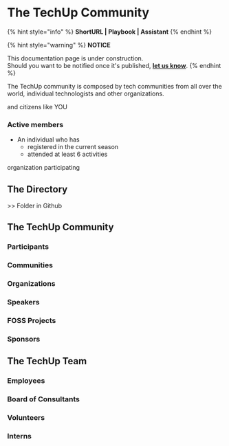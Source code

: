 # The TechUp Community

{% hint style="info" %}
**ShortURL | Playbook | Assistant**
{% endhint %}



{% hint style="warning" %}
**NOTICE**

This documentation page is under construction.\
Should you want to be notified once it's published, [**let us know**](https://tiof.click/TIOFTarianUpdatesService).
{% endhint %}







The TechUp community is composed by tech communities from all over the world, individual technologists and other organizations.

and citizens like YOU

### Active members

* An individual who has
  * registered in the current season
  * attended at least 6 activities

organization participating&#x20;





## The Directory

\>> Folder in Github







## The TechUp Community

### Participants



### Communities





### Organizations





### Speakers





### FOSS Projects





### Sponsors



## The TechUp Team



### Employees



### Board of Consultants



### Volunteers



### Interns



























